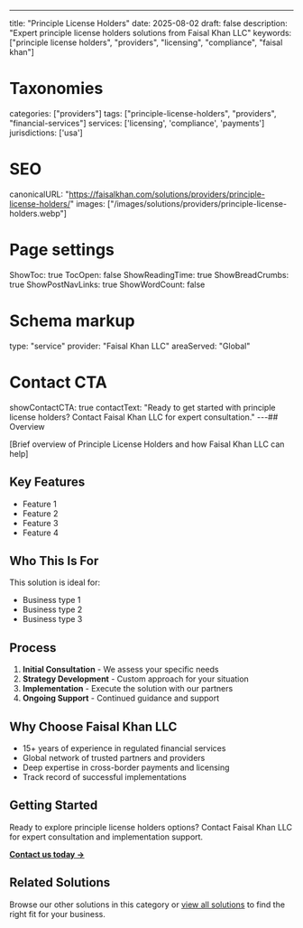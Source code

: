 ---
title: "Principle License Holders"
date: 2025-08-02
draft: false
description: "Expert principle license holders solutions from Faisal Khan LLC"
keywords: ["principle license holders", "providers", "licensing", "compliance", "faisal khan"]

# Taxonomies
categories: ["providers"]
tags: ["principle-license-holders", "providers", "financial-services"]
services: ['licensing', 'compliance', 'payments']
jurisdictions: ['usa']

# SEO
canonicalURL: "https://faisalkhan.com/solutions/providers/principle-license-holders/"
images: ["/images/solutions/providers/principle-license-holders.webp"]

# Page settings
ShowToc: true
TocOpen: false
ShowReadingTime: true
ShowBreadCrumbs: true
ShowPostNavLinks: true
ShowWordCount: false

# Schema markup
type: "service"
provider: "Faisal Khan LLC"
areaServed: "Global"

# Contact CTA
showContactCTA: true
contactText: "Ready to get started with principle license holders? Contact Faisal Khan LLC for expert consultation."
---## Overview

[Brief overview of Principle License Holders and how Faisal Khan LLC can help]

## Key Features

- Feature 1
- Feature 2  
- Feature 3
- Feature 4

## Who This Is For

This solution is ideal for:

- Business type 1
- Business type 2
- Business type 3

## Process

1. **Initial Consultation** - We assess your specific needs
2. **Strategy Development** - Custom approach for your situation  
3. **Implementation** - Execute the solution with our partners
4. **Ongoing Support** - Continued guidance and support

## Why Choose Faisal Khan LLC

- 15+ years of experience in regulated financial services
- Global network of trusted partners and providers
- Deep expertise in cross-border payments and licensing
- Track record of successful implementations

## Getting Started

Ready to explore principle license holders options? Contact Faisal Khan LLC for expert consultation and implementation support.

**[Contact us today →](mailto:contact@faisalkhan.com)**

## Related Solutions

Browse our other solutions in this category or [view all solutions](/solutions/) to find the right fit for your business.
